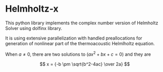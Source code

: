 # Helmholtz-x
This python library implements the complex number version of Helmholtz Solver using dolfinx library.

It is using extensive parallelization with handled preallocations for generation of nonlinear part of the thermoacoustic Helmlholtz equation.

When $a \ne 0$, there are two solutions to $(ax^2 + bx + c = 0)$ and they are 

$$ x = {-b \pm \sqrt{b^2-4ac} \over 2a} $$

